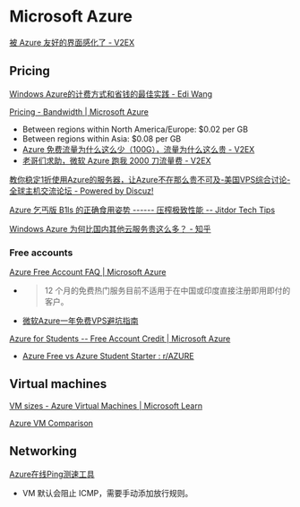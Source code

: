# Microsoft Azure
[被 Azure 友好的界面感化了 - V2EX](https://v2ex.com/t/504511)

## Pricing
[Windows Azure的计费方式和省钱的最佳实践 - Edi Wang](https://edi.wang/post/2014/1/8/windows-azure-billing-and-saving)

[Pricing - Bandwidth | Microsoft Azure](https://azure.microsoft.com/en-us/pricing/details/bandwidth/)
- Between regions within North America/Europe: $0.02 per GB
- Between regions within Asia: $0.08 per GB
- [Azure 免费流量为什么这么少（100G），流量为什么这么贵 - V2EX](https://www.v2ex.com/t/871776)
- [老哥们求助，微软 Azure 跑我 2000 刀流量费 - V2EX](https://www.v2ex.com/t/577001)

[教你稳定1折使用Azure的服务器，让Azure不在那么贵不可及-美国VPS综合讨论-全球主机交流论坛 - Powered by Discuz!](https://hostloc.com/thread-1182352-1-1.html)

[Azure 乞丐版 B1ls 的正确食用姿势 ------ 压榨极致性能 -- Jitdor Tech Tips](https://blog.jitdor.com/2020/02/11/azure%E4%B9%9E%E4%B8%90%E7%89%88b1ls%E7%9A%84%E6%AD%A3%E7%A1%AE%E9%A3%9F%E7%94%A8%E5%A7%BF%E5%8A%BF-%E5%8E%8B%E6%A6%A8%E6%9E%81%E8%87%B4%E6%80%A7%E8%83%BD/)

[Windows Azure 为何比国内其他云服务贵这么多？ - 知乎](https://www.zhihu.com/question/36441906)

### Free accounts
[Azure Free Account FAQ | Microsoft Azure](https://azure.microsoft.com/en-us/free/free-account-faq/)
- > 12 个月的免费热门服务目前不适用于在中国或印度直接注册即用即付的客户。
- [微软Azure一年免费VPS避坑指南](https://www.iewb.net/content/html/45.html)

[Azure for Students -- Free Account Credit | Microsoft Azure](https://azure.microsoft.com/en-us/free/students)
- [Azure Free vs Azure Student Starter : r/AZURE](https://www.reddit.com/r/AZURE/comments/iqcn2z/azure_free_vs_azure_student_starter/)

## Virtual machines
[VM sizes - Azure Virtual Machines | Microsoft Learn](https://learn.microsoft.com/en-us/azure/virtual-machines/sizes)

[Azure VM Comparison](https://instances.vantage.sh/azure/)

## Networking
[Azure在线Ping测速工具](https://cloud.feitsui.com/azure)

- VM 默认会阻止 ICMP，需要手动添加放行规则。